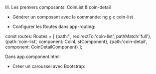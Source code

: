 III. Les premiers composants: CoinList & coin-detail

- Générer un composant avec la commande:
            ng g c coin-list

- Configurer les Routes dans app-routing:

const routes: Routes = [
  {path:'', redirectTo:'coin-list', pathMatch:'full'},
  {path:'coin-list', component: CoinListComponent},
  {path:'coin-detail', component: CoinDetailComponent}
];

Dans app.component.html:
<router-outlet></router-outlet>

- Créer un caroussel avec Bootstrap:
